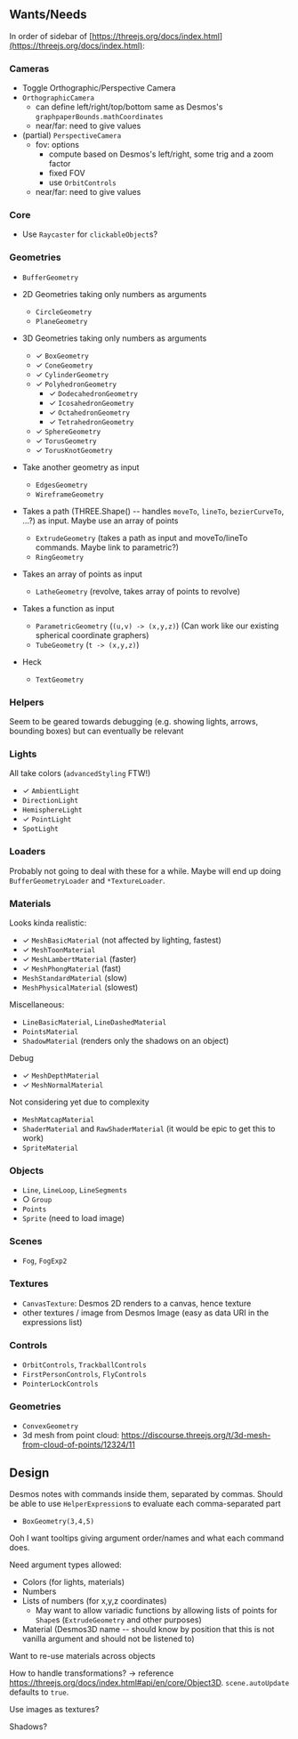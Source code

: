 ## Wants/Needs

In order of sidebar of [https://threejs.org/docs/index.html](https://threejs.org/docs/index.html):

### Cameras
- Toggle Orthographic/Perspective Camera
- `OrthographicCamera`
  - can define left/right/top/bottom same as Desmos's `graphpaperBounds.mathCoordinates`
  - near/far: need to give values
- (partial) `PerspectiveCamera`
  - fov: options
    - compute based on Desmos's left/right, some trig and a zoom factor
    - fixed FOV
    - use `OrbitControls`
  - near/far: need to give values

### Core
- Use `Raycaster` for `clickableObject`s?

### Geometries

- `BufferGeometry`

- 2D Geometries taking only numbers as arguments
  - `CircleGeometry`
  - `PlaneGeometry`
- 3D Geometries taking only numbers as arguments
  - ✓ `BoxGeometry`
  - ✓ `ConeGeometry`
  - ✓ `CylinderGeometry`
  - ✓ `PolyhedronGeometry`
    - ✓ `DodecahedronGeometry`
    - ✓ `IcosahedronGeometry`
    - ✓ `OctahedronGeometry`
    - ✓ `TetrahedronGeometry`
  - ✓ `SphereGeometry`
  - ✓ `TorusGeometry`
  - ✓ `TorusKnotGeometry`
- Take another geometry as input
  - `EdgesGeometry`
  - `WireframeGeometry`
- Takes a path (THREE.Shape() -- handles `moveTo`, `lineTo`, `bezierCurveTo`, ...?) as input. Maybe use an array of points
  - `ExtrudeGeometry` (takes a path as input and moveTo/lineTo commands. Maybe link to parametric?)
  - `RingGeometry`
- Takes an array of points as input
  - `LatheGeometry` (revolve, takes array of points to revolve)
- Takes a function as input
  - `ParametricGeometry` (`(u,v) -> (x,y,z)`) (Can work like our existing spherical coordinate graphers)
  - `TubeGeometry` (`t -> (x,y,z)`)
- Heck
  - `TextGeometry`

### Helpers
Seem to be geared towards debugging (e.g. showing lights, arrows, bounding boxes) but can eventually be relevant

### Lights

All take colors (`advancedStyling` FTW!)

- ✓ `AmbientLight`
- `DirectionLight`
- `HemisphereLight`
- ✓ `PointLight`
- `SpotLight`

### Loaders
Probably not going to deal with these for a while. Maybe will end up doing `BufferGeometryLoader` and `*TextureLoader`.

### Materials

Looks kinda realistic:
- ✓ `MeshBasicMaterial` (not affected by lighting, fastest)
- ✓ `MeshToonMaterial`
- ✓ `MeshLambertMaterial` (faster)
- ✓ `MeshPhongMaterial` (fast)
- `MeshStandardMaterial` (slow)
- `MeshPhysicalMaterial` (slowest)

Miscellaneous:
- `LineBasicMaterial`, `LineDashedMaterial`
- `PointsMaterial`
- `ShadowMaterial` (renders only the shadows on an object)

Debug
- ✓ `MeshDepthMaterial`
- ✓ `MeshNormalMaterial`

Not considering yet due to complexity
- `MeshMatcapMaterial`
- `ShaderMaterial` and `RawShaderMaterial` (it would be epic to get this to work)
- `SpriteMaterial`

### Objects

- `Line`, `LineLoop`, `LineSegments`
- ○ `Group`
- `Points`
- `Sprite` (need to load image)

### Scenes

- `Fog`, `FogExp2`

### Textures

- `CanvasTexture`: Desmos 2D renders to a canvas, hence texture
- other textures / image from Desmos Image (easy as data URI in the expressions list)

### Controls

- `OrbitControls`, `TrackballControls`
- `FirstPersonControls`, `FlyControls`
- `PointerLockControls`

### Geometries

- `ConvexGeometry`
- 3d mesh from point cloud: https://discourse.threejs.org/t/3d-mesh-from-cloud-of-points/12324/11


## Design

Desmos notes with commands inside them, separated by commas. Should be able to use `HelperExpression`s to evaluate each comma-separated part

- `BoxGeometry(3,4,5)`

Ooh I want tooltips giving argument order/names and what each command does.

Need argument types allowed:
- Colors (for lights, materials)
- Numbers
- Lists of numbers (for x,y,z coordinates)
  - May want to allow variadic functions by allowing lists of points for `Shape`s (`ExtrudeGeometry` and other purposes)
- Material (Desmos3D name -- should know by position that this is not vanilla argument and should not be listened to)

Want to re-use materials across objects

How to handle transformations? → reference https://threejs.org/docs/index.html#api/en/core/Object3D. `scene.autoUpdate` defaults to `true`.

Use images as textures?

Shadows?
